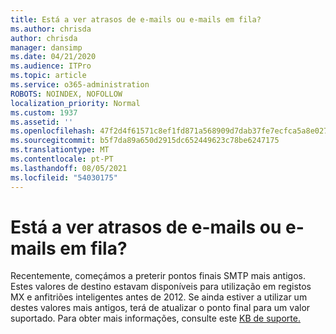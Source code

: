 ```yaml
---
title: Está a ver atrasos de e-mails ou e-mails em fila?
ms.author: chrisda
author: chrisda
manager: dansimp
ms.date: 04/21/2020
ms.audience: ITPro
ms.topic: article
ms.service: o365-administration
ROBOTS: NOINDEX, NOFOLLOW
localization_priority: Normal
ms.custom: 1937
ms.assetid: ''
ms.openlocfilehash: 47f2d4f61571c8ef1fd871a568909d7dab37fe7ecfca5a8e02728e12b759ae40
ms.sourcegitcommit: b5f7da89a650d2915dc652449623c78be6247175
ms.translationtype: MT
ms.contentlocale: pt-PT
ms.lasthandoff: 08/05/2021
ms.locfileid: "54030175"
---
```

# <a name="are-you-seeing-email-delays-or-queued-mail"></a>Está a ver atrasos de e-mails ou e-mails em fila?

Recentemente, começámos a preterir pontos finais SMTP mais antigos. Estes valores de destino estavam disponíveis para utilização em registos MX e anfitriões inteligentes antes de 2012. Se ainda estiver a utilizar um destes valores mais antigos, terá de atualizar o ponto final para um valor suportado. Para obter mais informações, consulte este [KB de suporte.](https://support.microsoft.com/help/4057301/attr35-response-code-when-mail-is-sent-to-eop-exo)
